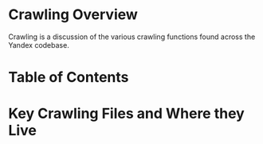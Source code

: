# Crawling Overview
Crawling is a discussion of the various crawling functions found across the Yandex codebase.

# Table of Contents

# Key Crawling Files and Where they Live